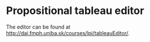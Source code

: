 Propositional tableau editor
============================
The editor can be found at http://dai.fmph.uniba.sk/courses/lpi/tableauEditor/.
